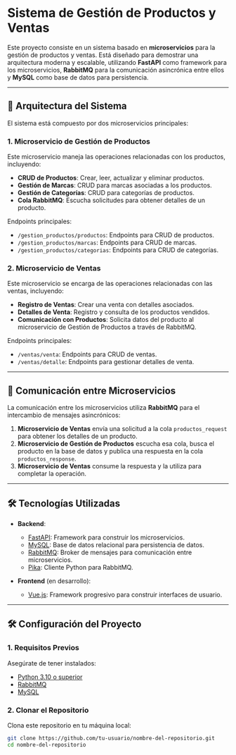 # Sistema de Gestión de Productos y Ventas

Este proyecto consiste en un sistema basado en **microservicios** para la gestión de productos y ventas. Está diseñado para demostrar una arquitectura moderna y escalable, utilizando **FastAPI** como framework para los microservicios, **RabbitMQ** para la comunicación asincrónica entre ellos y **MySQL** como base de datos para persistencia.

---

## 🚀 **Arquitectura del Sistema**

El sistema está compuesto por dos microservicios principales:

### **1. Microservicio de Gestión de Productos**
Este microservicio maneja las operaciones relacionadas con los productos, incluyendo:
- **CRUD de Productos**: Crear, leer, actualizar y eliminar productos.
- **Gestión de Marcas**: CRUD para marcas asociadas a los productos.
- **Gestión de Categorías**: CRUD para categorías de productos.
- **Cola RabbitMQ**: Escucha solicitudes para obtener detalles de un producto.

Endpoints principales:
- `/gestion_productos/productos`: Endpoints para CRUD de productos.
- `/gestion_productos/marcas`: Endpoints para CRUD de marcas.
- `/gestion_productos/categorias`: Endpoints para CRUD de categorías.

### **2. Microservicio de Ventas**
Este microservicio se encarga de las operaciones relacionadas con las ventas, incluyendo:
- **Registro de Ventas**: Crear una venta con detalles asociados.
- **Detalles de Venta**: Registro y consulta de los productos vendidos.
- **Comunicación con Productos**: Solicita datos del producto al microservicio de Gestión de Productos a través de RabbitMQ.

Endpoints principales:
- `/ventas/venta`: Endpoints para CRUD de ventas.
- `/ventas/detalle`: Endpoints para gestionar detalles de venta.

---

## 📡 **Comunicación entre Microservicios**

La comunicación entre los microservicios utiliza **RabbitMQ** para el intercambio de mensajes asincrónicos:
1. **Microservicio de Ventas** envía una solicitud a la cola `productos_request` para obtener los detalles de un producto.
2. **Microservicio de Gestión de Productos** escucha esa cola, busca el producto en la base de datos y publica una respuesta en la cola `productos_response`.
3. **Microservicio de Ventas** consume la respuesta y la utiliza para completar la operación.

---

## 🛠️ **Tecnologías Utilizadas**

- **Backend**:
  - [FastAPI](https://fastapi.tiangolo.com/): Framework para construir los microservicios.
  - [MySQL](https://www.mysql.com/): Base de datos relacional para persistencia de datos.
  - [RabbitMQ](https://www.rabbitmq.com/): Broker de mensajes para comunicación entre microservicios.
  - [Pika](https://pika.readthedocs.io/): Cliente Python para RabbitMQ.

- **Frontend** (en desarrollo):
  - [Vue.js](https://vuejs.org/): Framework progresivo para construir interfaces de usuario.

---

## 🛠️ **Configuración del Proyecto**

### **1. Requisitos Previos**
Asegúrate de tener instalados:
- [Python 3.10 o superior](https://www.python.org/downloads/)
- [RabbitMQ](https://www.rabbitmq.com/download.html)
- [MySQL](https://dev.mysql.com/downloads/installer/)

### **2. Clonar el Repositorio**
Clona este repositorio en tu máquina local:
```bash
git clone https://github.com/tu-usuario/nombre-del-repositorio.git
cd nombre-del-repositorio
